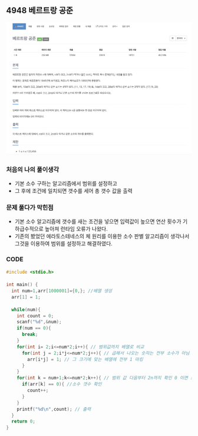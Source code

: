 ## 4948 베르트랑 공준
![ex_screenshot](./img/gong.png)

### 처음의 나의 풀이생각
  - 기본 소수 구하는 알고리즘에서 범위를 설정하고
  - 그 후에 조건에 일치되면 갯수를 세어 총 갯수 값을 출력

### 문제 풀다가 막힌점
  - 기본 소수 알고리즘에 갯수를 새는 조건을 넣으면 입력값이 높으면 연산 횟수가 기하급수적으로 높아져 런타임 오류가 나왔다.
  - 기존의 봤었던 에라토스테네스의 체 원리를 이용한 소수 판별 알고리즘이 생각나서 그것을 이용하여 범위를 설정하고 해결하였다.

### CODE
~~~C
#include <stdio.h>

int main() {
  int num=1,arr[1000001]={0,}; //배열 생성
  arr[1] = 1;
  
  while(num){
    int count = 0;
    scanf("%d",&num);
    if(num == 0){
      break;
    }
    for(int i= 2;i<=num*2;i++){ // 범위값까지 배열로 비교
      for(int j = 2;i*j<=num*2;j++){ // 곱해서 나오는 숫자는 전부 소수가 아님
        arr[i*j] = 1; // 그 크기에 맞는 배열에 전부 1 마킹
      }
    }
    for(int k = num+1;k<=num*2;k++){ // 범위 값 다음부터 2n까지 확인 0 이면 소수
      if(arr[k] == 0){ //소수 갯수 확인
        count++;
      }
    }
    printf("%d\n",count); // 출력
  }
  return 0;
}
  

~~~

